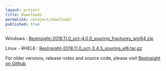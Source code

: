 ```yaml
---
layout: project
title: Downloads
permalink: /project/download/
published: true
---
```


Windows : [ResInsight-2018.11.0_oct-4.0.0_souring_fractures_win64.zip](https://github.com/OPM/ResInsight/releases/download/v2018.11.0/ResInsight-2018.11.0_oct-4.0.0_souring_win64.zip)

Linux - RHEL6 : [ResInsight-2018.11.0_oct-3.4.3_souring_el6.tar.gz](https://github.com/OPM/ResInsight/releases/download/v2018.11.0/ResInsight-2018.11.0_oct-3.4.3_souring_el6.tar.gz) 

For older versions, release notes and source code, please visit [ResInsight on Github](https://github.com/OPM/ResInsight/releases/)
